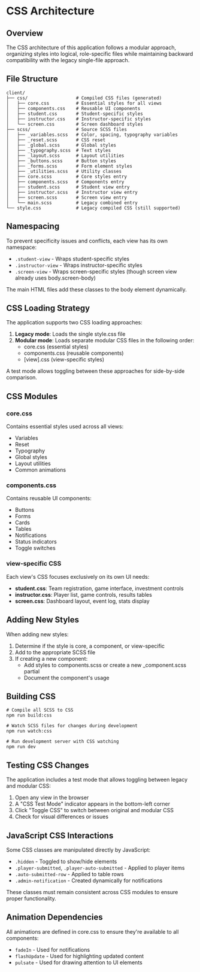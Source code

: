 # CSS Architecture

## Overview

The CSS architecture of this application follows a modular approach, organizing styles into logical, role-specific files while maintaining backward compatibility with the legacy single-file approach.

## File Structure

```
client/
├── css/                  # Compiled CSS files (generated)
│   ├── core.css          # Essential styles for all views
│   ├── components.css    # Reusable UI components
│   ├── student.css       # Student-specific styles
│   ├── instructor.css    # Instructor-specific styles
│   └── screen.css        # Screen dashboard styles
├── scss/                 # Source SCSS files
│   ├── _variables.scss   # Color, spacing, typography variables
│   ├── _reset.scss       # CSS reset
│   ├── _global.scss      # Global styles
│   ├── _typography.scss  # Text styles
│   ├── _layout.scss      # Layout utilities
│   ├── _buttons.scss     # Button styles
│   ├── _forms.scss       # Form element styles
│   ├── _utilities.scss   # Utility classes
│   ├── core.scss         # Core styles entry
│   ├── components.scss   # Components entry
│   ├── student.scss      # Student view entry
│   ├── instructor.scss   # Instructor view entry
│   ├── screen.scss       # Screen view entry
│   └── main.scss         # Legacy combined entry
└── style.css             # Legacy compiled CSS (still supported)
```

## Namespacing

To prevent specificity issues and conflicts, each view has its own namespace:

- `.student-view` - Wraps student-specific styles
- `.instructor-view` - Wraps instructor-specific styles 
- `.screen-view` - Wraps screen-specific styles (though screen view already uses body.screen-body)

The main HTML files add these classes to the body element dynamically.

## CSS Loading Strategy

The application supports two CSS loading approaches:

1. **Legacy mode**: Loads the single style.css file
2. **Modular mode**: Loads separate modular CSS files in the following order:
   - core.css (essential styles)
   - components.css (reusable components)
   - [view].css (view-specific styles)

A test mode allows toggling between these approaches for side-by-side comparison.

## CSS Modules

### core.css
Contains essential styles used across all views:
- Variables
- Reset
- Typography 
- Global styles
- Layout utilities
- Common animations

### components.css
Contains reusable UI components:
- Buttons
- Forms
- Cards
- Tables
- Notifications
- Status indicators
- Toggle switches

### view-specific CSS
Each view's CSS focuses exclusively on its own UI needs:
- **student.css**: Team registration, game interface, investment controls
- **instructor.css**: Player list, game controls, results tables
- **screen.css**: Dashboard layout, event log, stats display

## Adding New Styles

When adding new styles:

1. Determine if the style is core, a component, or view-specific
2. Add to the appropriate SCSS file
3. If creating a new component:
   - Add styles to components.scss or create a new _component.scss partial
   - Document the component's usage

## Building CSS

```
# Compile all SCSS to CSS
npm run build:css

# Watch SCSS files for changes during development
npm run watch:css

# Run development server with CSS watching
npm run dev
```

## Testing CSS Changes

The application includes a test mode that allows toggling between legacy and modular CSS:

1. Open any view in the browser
2. A "CSS Test Mode" indicator appears in the bottom-left corner
3. Click "Toggle CSS" to switch between original and modular CSS
4. Check for visual differences or issues

## JavaScript CSS Interactions

Some CSS classes are manipulated directly by JavaScript:

- `.hidden` - Toggled to show/hide elements
- `.player-submitted`, `.player-auto-submitted` - Applied to player items
- `.auto-submitted-row` - Applied to table rows
- `.admin-notification` - Created dynamically for notifications

These classes must remain consistent across CSS modules to ensure proper functionality.

## Animation Dependencies

All animations are defined in core.css to ensure they're available to all components:
- `fadeIn` - Used for notifications
- `flashUpdate` - Used for highlighting updated content
- `pulsate` - Used for drawing attention to UI elements 